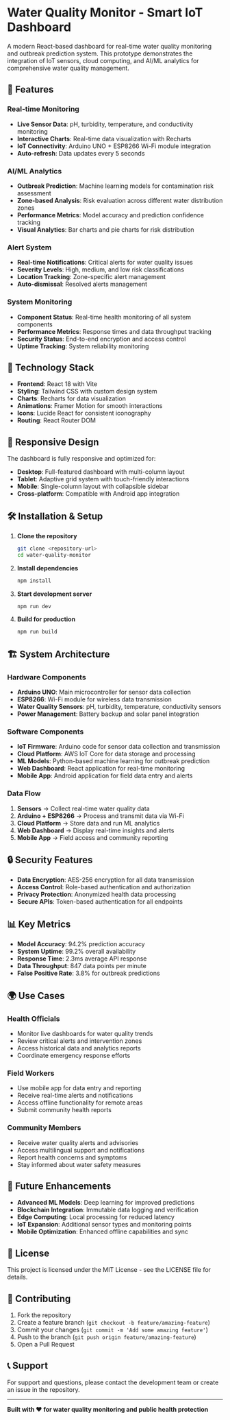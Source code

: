 # Water Quality Monitor - Smart IoT Dashboard

A modern React-based dashboard for real-time water quality monitoring and outbreak prediction system. This prototype demonstrates the integration of IoT sensors, cloud computing, and AI/ML analytics for comprehensive water quality management.

## 🌊 Features

### Real-time Monitoring
- **Live Sensor Data**: pH, turbidity, temperature, and conductivity monitoring
- **Interactive Charts**: Real-time data visualization with Recharts
- **IoT Connectivity**: Arduino UNO + ESP8266 Wi-Fi module integration
- **Auto-refresh**: Data updates every 5 seconds

### AI/ML Analytics
- **Outbreak Prediction**: Machine learning models for contamination risk assessment
- **Zone-based Analysis**: Risk evaluation across different water distribution zones
- **Performance Metrics**: Model accuracy and prediction confidence tracking
- **Visual Analytics**: Bar charts and pie charts for risk distribution

### Alert System
- **Real-time Notifications**: Critical alerts for water quality issues
- **Severity Levels**: High, medium, and low risk classifications
- **Location Tracking**: Zone-specific alert management
- **Auto-dismissal**: Resolved alerts management

### System Monitoring
- **Component Status**: Real-time health monitoring of all system components
- **Performance Metrics**: Response times and data throughput tracking
- **Security Status**: End-to-end encryption and access control
- **Uptime Tracking**: System reliability monitoring

## 🚀 Technology Stack

- **Frontend**: React 18 with Vite
- **Styling**: Tailwind CSS with custom design system
- **Charts**: Recharts for data visualization
- **Animations**: Framer Motion for smooth interactions
- **Icons**: Lucide React for consistent iconography
- **Routing**: React Router DOM

## 📱 Responsive Design

The dashboard is fully responsive and optimized for:
- **Desktop**: Full-featured dashboard with multi-column layout
- **Tablet**: Adaptive grid system with touch-friendly interactions
- **Mobile**: Single-column layout with collapsible sidebar
- **Cross-platform**: Compatible with Android app integration

## 🛠️ Installation & Setup

1. **Clone the repository**
   ```bash
   git clone <repository-url>
   cd water-quality-monitor
   ```

2. **Install dependencies**
   ```bash
   npm install
   ```

3. **Start development server**
   ```bash
   npm run dev
   ```

4. **Build for production**
   ```bash
   npm run build
   ```

## 🏗️ System Architecture

### Hardware Components
- **Arduino UNO**: Main microcontroller for sensor data collection
- **ESP8266**: Wi-Fi module for wireless data transmission
- **Water Quality Sensors**: pH, turbidity, temperature, conductivity sensors
- **Power Management**: Battery backup and solar panel integration

### Software Components
- **IoT Firmware**: Arduino code for sensor data collection and transmission
- **Cloud Platform**: AWS IoT Core for data storage and processing
- **ML Models**: Python-based machine learning for outbreak prediction
- **Web Dashboard**: React application for real-time monitoring
- **Mobile App**: Android application for field data entry and alerts

### Data Flow
1. **Sensors** → Collect real-time water quality data
2. **Arduino + ESP8266** → Process and transmit data via Wi-Fi
3. **Cloud Platform** → Store data and run ML analytics
4. **Web Dashboard** → Display real-time insights and alerts
5. **Mobile App** → Field access and community reporting

## 🔒 Security Features

- **Data Encryption**: AES-256 encryption for all data transmission
- **Access Control**: Role-based authentication and authorization
- **Privacy Protection**: Anonymized health data processing
- **Secure APIs**: Token-based authentication for all endpoints

## 📊 Key Metrics

- **Model Accuracy**: 94.2% prediction accuracy
- **System Uptime**: 99.2% overall availability
- **Response Time**: 2.3ms average API response
- **Data Throughput**: 847 data points per minute
- **False Positive Rate**: 3.8% for outbreak predictions

## 🌍 Use Cases

### Health Officials
- Monitor live dashboards for water quality trends
- Review critical alerts and intervention zones
- Access historical data and analytics reports
- Coordinate emergency response efforts

### Field Workers
- Use mobile app for data entry and reporting
- Receive real-time alerts and notifications
- Access offline functionality for remote areas
- Submit community health reports

### Community Members
- Receive water quality alerts and advisories
- Access multilingual support and notifications
- Report health concerns and symptoms
- Stay informed about water safety measures

## 🔮 Future Enhancements

- **Advanced ML Models**: Deep learning for improved predictions
- **Blockchain Integration**: Immutable data logging and verification
- **Edge Computing**: Local processing for reduced latency
- **IoT Expansion**: Additional sensor types and monitoring points
- **Mobile Optimization**: Enhanced offline capabilities and sync

## 📄 License

This project is licensed under the MIT License - see the LICENSE file for details.

## 🤝 Contributing

1. Fork the repository
2. Create a feature branch (`git checkout -b feature/amazing-feature`)
3. Commit your changes (`git commit -m 'Add some amazing feature'`)
4. Push to the branch (`git push origin feature/amazing-feature`)
5. Open a Pull Request

## 📞 Support

For support and questions, please contact the development team or create an issue in the repository.

---

**Built with ❤️ for water quality monitoring and public health protection**

